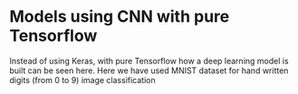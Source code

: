 # Models using CNN with pure Tensorflow
Instead of using Keras, with pure Tensorflow how a deep learning model is  built can be seen here. Here we have used MNIST dataset for hand written digits (from 0 to 9) image classification
